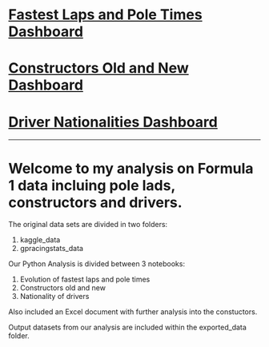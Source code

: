 # [Fastest Laps and Pole Times Dashboard](https://public.tableau.com/views/Formula1FastestLapsandPoleTimes/Dashboard1?:language=en-US&:display_count=n&:origin=viz_share_link)
# [Constructors Old and New Dashboard](https://public.tableau.com/views/NewConstructors/Dashboard2?:language=en-US&:display_count=n&:origin=viz_share_link)
# [Driver Nationalities Dashboard](https://public.tableau.com/views/DriverNationalities/Dashboard1?:language=en-US&:display_count=n&:origin=viz_share_link)


---


# Welcome to my analysis on Formula 1 data incluing pole lads, constructors and drivers.

The original data sets are divided in two folders:
1. kaggle_data
2. gpracingstats_data

Our Python Analysis is divided between 3 notebooks:
1. Evolution of fastest laps and pole times
2. Constructors old and new
3. Nationality of drivers

Also included an Excel document with further analysis into the constuctors.

Output datasets from our analysis are included within the exported_data folder.




